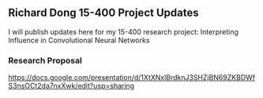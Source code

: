 ## Richard Dong 15-400 Project Updates

I will publish updates here for my 15-400 research project: Interpreting Influence in Convolutional Neural Networks

### Research Proposal
https://docs.google.com/presentation/d/1XtXNxlBrdknJ3SHZjBN69ZKBDWfS3nsOCt2da7nxXwk/edit?usp=sharing

